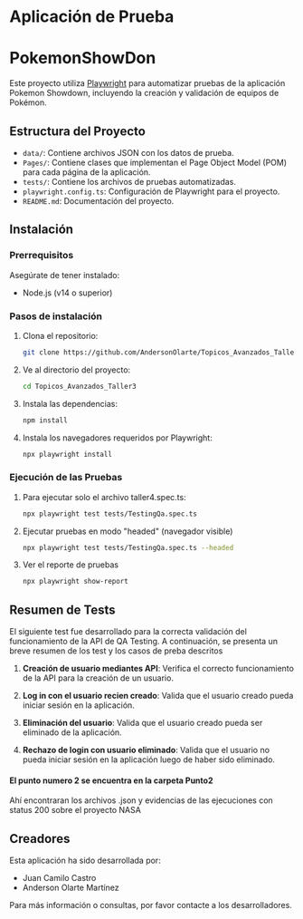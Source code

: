 # Aplicación de Prueba
# PokemonShowDon

Este proyecto utiliza [Playwright](https://playwright.dev/) para automatizar pruebas de la aplicación Pokemon Showdown, incluyendo la creación y validación de equipos de Pokémon.

## Estructura del Proyecto

- `data/`: Contiene archivos JSON con los datos de prueba.
- `Pages/`: Contiene clases que implementan el Page Object Model (POM) para cada página de la aplicación.
- `tests/`: Contiene los archivos de pruebas automatizadas.
- `playwright.config.ts`: Configuración de Playwright para el proyecto.
- `README.md`: Documentación del proyecto.
  
## Instalación

### Prerrequisitos

Asegúrate de tener instalado:
- Node.js (v14 o superior)

### Pasos de instalación

1. Clona el repositorio:
   ```bash
   git clone https://github.com/AndersonOlarte/Topicos_Avanzados_Taller3.git

2. Ve al directorio del proyecto:
    ```bash
    cd Topicos_Avanzados_Taller3
3. Instala las dependencias:
    ```bash
    npm install
4. Instala los navegadores requeridos por Playwright:
    ```bash
    npx playwright install

### Ejecución de las Pruebas 
1. Para ejecutar solo el archivo taller4.spec.ts:
    ```bash
    npx playwright test tests/TestingQa.spec.ts
3. Ejecutar pruebas en modo "headed" (navegador visible)
    ```bash
    npx playwright test tests/TestingQa.spec.ts --headed
4. Ver el reporte de pruebas
    ```bash
    npx playwright show-report


## Resumen de Tests

El siguiente test fue desarrollado para la correcta validación del funcionamiento de la API de QA Testing. A continuación, se presenta un breve resumen de los test y los casos de preba descritos

1. **Creación de usuario mediantes API**: Verifica el correcto funcionamiento de la API para la creación de un usuario.

2. **Log in con el usuario recien creado**: Valida que el usuario creado pueda iniciar sesión en la aplicación.

3. **Eliminación del usuario**: Valida que el usuario creado pueda ser eliminado de la aplicación.

5. **Rechazo de login con usuario eliminado**: Valida que el usuario no pueda iniciar sesión en la aplicación luego de haber sido eliminado.


#### El punto numero 2 se encuentra en la carpeta Punto2
Ahí encontraran los archivos .json y evidencias de las ejecuciones con status 200 sobre el proyecto NASA

## Creadores

Esta aplicación ha sido desarrollada por:

- Juan Camilo Castro
- Anderson Olarte Martínez

Para más información o consultas, por favor contacte a los desarrolladores.

